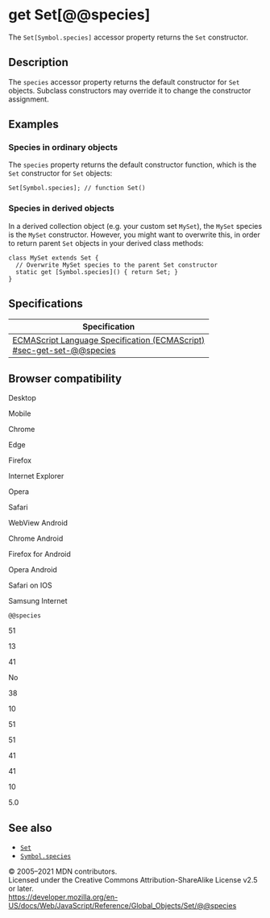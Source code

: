get Set\[@@species\]
====================

The `Set[Symbol.species]` accessor property returns the `Set` constructor.

Description
-----------

The `species` accessor property returns the default constructor for `Set` objects. Subclass constructors may override it to change the constructor assignment.

Examples
--------

### Species in ordinary objects

The `species` property returns the default constructor function, which is the `Set` constructor for `Set` objects:

    Set[Symbol.species]; // function Set()

### Species in derived objects

In a derived collection object (e.g. your custom set `MySet`), the `MySet` species is the `MySet` constructor. However, you might want to overwrite this, in order to return parent `Set` objects in your derived class methods:

    class MySet extends Set {
      // Overwrite MySet species to the parent Set constructor
      static get [Symbol.species]() { return Set; }
    }

Specifications
--------------

<table><thead><tr class="header"><th>Specification</th></tr></thead><tbody><tr class="odd"><td><a href="https://tc39.es/ecma262/#sec-get-set-@@species">ECMAScript Language Specification (ECMAScript)<br />
<span class="small">#sec-get-set-@@species</span></a></td></tr></tbody></table>

Browser compatibility
---------------------

Desktop

Mobile

Chrome

Edge

Firefox

Internet Explorer

Opera

Safari

WebView Android

Chrome Android

Firefox for Android

Opera Android

Safari on IOS

Samsung Internet

`@@species`

51

13

41

No

38

10

51

51

41

41

10

5.0

See also
--------

-   [`Set`](../set)
-   [`Symbol.species`](../symbol/species)

© 2005–2021 MDN contributors.  
Licensed under the Creative Commons Attribution-ShareAlike License v2.5 or later.  
<a href="https://developer.mozilla.org/en-US/docs/Web/JavaScript/Reference/Global_Objects/Set/@@species" class="_attribution-link">https://developer.mozilla.org/en-US/docs/Web/JavaScript/Reference/Global_Objects/Set/@@species</a>
